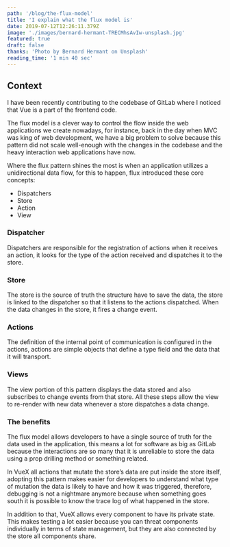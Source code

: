 ```yaml
---
path: '/blog/the-flux-model'
title: 'I explain what the flux model is'
date: 2019-07-12T12:26:11.379Z
image: './images/bernard-hermant-TRECMhsAvIw-unsplash.jpg'
featured: true
draft: false
thanks: 'Photo by Bernard Hermant on Unsplash'
reading_time: '1 min 40 sec'
---
```


## Context

I have been recently contributing to the codebase of GitLab where I noticed that Vue is a part of the frontend code.

The flux model is a clever way to control the flow inside the web applications we create nowadays, for instance, back in the day when MVC was king of web development, we have a big problem to solve because this pattern did not scale well-enough with the changes in the codebase and the heavy interaction web applications have now.

Where the flux pattern shines the most is when an application utilizes a unidirectional data flow, for this to happen, flux introduced these core concepts:

- Dispatchers
- Store
- Action
- View

### Dispatcher

Dispatchers are responsible for the registration of actions when it receives an action, it looks for the type of the action received and dispatches it to the store.

### Store

The store is the source of truth the structure have to save the data, the store is linked to the dispatcher so that it listens to the actions dispatched. When the data changes in the store, it fires a change event.

### Actions

The definition of the internal point of communication is configured in the actions, actions are simple objects that define a type field and the data that it will transport.

### Views

The view portion of this pattern displays the data stored and also subscribes to change events from that store. All these steps allow the view to re-render with new data whenever a store dispatches a data change.

### The benefits

The flux model allows developers to have a single source of truth for the data used in the application, this means a lot for software as big as GitLab because the interactions are so many that it is unreliable to store the data using a prop drilling method or something related.

In VueX all actions that mutate the store’s data are put inside the store itself, adopting this pattern makes easier for developers to understand what type of mutation the data is likely to have and how it was triggered, therefore, debugging is not a nightmare anymore because when something goes south it is possible to know the trace log of what happened in the store.

In addition to that, VueX allows every component to have its private state.
This makes testing a lot easier because you can threat components individually in terms of state management, but they are also connected by the store all components share.